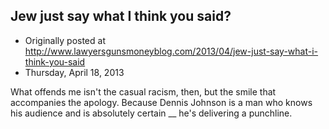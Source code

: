 ## Jew just say what I think you said?

 * Originally posted at http://www.lawyersgunsmoneyblog.com/2013/04/jew-just-say-what-i-think-you-said
 * Thursday, April 18, 2013

What offends me isn't the casual racism, then, but the smile that accompanies the apology. Because Dennis Johnson is a man who knows his audience and is absolutely certain __ he's delivering a punchline.